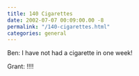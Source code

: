 ```yaml
---
title: 140 Cigarettes
date: 2002-07-07 00:09:00.00 -8
permalink: "/140-cigarettes.html"
categories: general
---
```

Ben: I have not had a cigarette in one week!

Grant: !!!!
